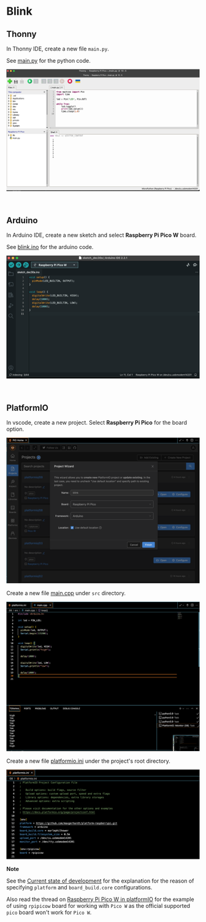 # Blink




## Thonny

In Thonny IDE, create a new file `main.py`.

See [main.py](./thonny/main.py) for the python code.

![blink thonny](../docs/blink_thonny.png)

<br>

## Arduino

In Arduino IDE, create a new sketch and select **Raspberry Pi Pico W** board.

See [blink.ino](./arduino/blink.ino) for the arduino code.

![blink arduino](../docs/blink_arduino.png)

<br>

## PlatformIO

In vscode, create a new project. Select **Raspberry Pi Pico** for the board option.

![blink platformio 01](../docs/blink_platformio_01.png)


Create a new file [main.cpp](./platformio/main.pp) under `src` directory.

![blink platformio 02](../docs/blink_platformio_02.png)


Create a new file [platformio.ini](./platformio/platformio.ini) under the project's root directory.


![blink platform 03](../docs/blink_platformio_03.png) 

**Note**

See the [Current state of development](https://github.com/earlephilhower/arduino-pico/blob/master/docs/platformio.rst#current-state-of-development) for the explanation for the reason of specifying `platform` and `board_build.core` configurations.

Also read the thread on [Raspberry Pi Pico W in platformIO](https://community.platformio.org/t/raspberry-pi-pico-w-in-platformio/32006/2) for the example of using `rpipicow` board for working with `Pico W` as the official supported `pico` board won't work for `Pico W`.


<br>
